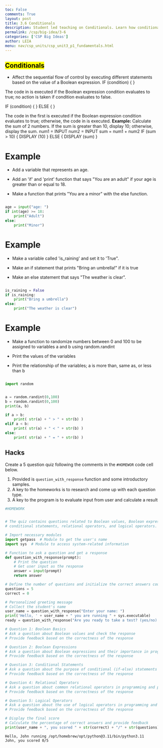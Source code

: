 ```yaml
---
toc: False
comments: True
layout: post
title: 3.6 Conditionals
description: Student led teaching on Conditionals. Learn how conditionals control the flow of a program by executing specific blocks of code under certain conditions.
permalink: /csp/big-idea/3-6
categories: ['CSP Big Ideas']
author: LEIA
menu: nav/csp_units/csp_unit3_p1_fundamentals.html
---
```


## <mark>Conditionals</mark>

- Affect the sequential flow of control by executing different statements based on the value of a Boolean expression.
IF (condition)
{
	<block of statements>
}

The code in <block of statements> is executed if the Boolean expression condition evaluates to true; no action is taken if condition evaluates to false.

IF (condition)
{
	<block of statements>
}
ELSE
{
	<second block of statements>
}

The code in the first <block of statements> is executed if the Boolean expression condition evaluates to true; otherwise, the code in <second block of statements> is executed.
<b>Example:</b> Calculate the sum of 2 numbers. If the sum is greater than 10, display 10; otherwise, display the sum.
num1 = INPUT
num2 = INPUT
sum = num1 + num2
IF (sum > 10)
{
	DISPLAY (10)
}
ELSE
{
	DISPLAY (sum)
}
# Example

- Add a variable that represents an age.

- Add an 'if' and 'print' function that says "You are an adult" if your age is greater than or equal to 18.

- Make a function that prints "You are a minor" with the else function.


```python

age = input("age: ")
if int(age) >= 18:
    print("Adult")
else:
    print("Minor")

```

# Example

- Make a variable called 'is_raining' and set it to 'True".

- Make an if statement that prints "Bring an umbrella!" if it is true

- Make an else statement that says "The weather is clear".


```python

is_raining = False
if is_raining:
    print("Bring a umbrella")
else:
    print("The weather is clear")
```

# Example

- Make a function to randomize numbers between 0 and 100 to be assigned to variables a and b using random.randint

- Print the values of the variables

- Print the relationship of the variables; a is more than, same as, or less than b


```python

import random


a = random.randint(0,100)
b = random.randint(0,100)
print(a, b)

if a > b:
    print( str(a) + " > " + str(b) )
elif a < b: 
    print( str(a) + " < " + str(b) )
else:
    print( str(a) + " = " + str(b) )


```

## Hacks

Create a 5 question quiz following the comments in the `#HOMEWOR` code cell below.

1. Provided is `question_with_response` function and some introductory samples.
2. A key to the homeworks is to research and come up with each question type.
3. A key to the program is to evaluate input from user and calculate a result


```python
#HOMEWORK


# The quiz contains questions related to Boolean values, Boolean expressions,
# conditional statements, relational operators, and logical operators.

# Import necessary modules
import getpass  # Module to get the user's name
import sys  # Module to access system-related information

# Function to ask a question and get a response
def question_with_response(prompt):
    # Print the question
    # Get user input as the response
    answer = input(prompt)
    return answer

# Define the number of questions and initialize the correct answers counter
questions = 5
correct = 0

# Personalized greeting message
# Collect the student's name
user_name = question_with_response("Enter your name: ")
print('Hello, ' + user_name + " you are running " + sys.executable)
ready = question_with_response("Are you ready to take a test? (yes/no): ")

# Question 1: Boolean Basics 
# Ask a question about Boolean values and check the response
# Provide feedback based on the correctness of the response

# Question 2: Boolean Expressions
# Ask a question about Boolean expressions and their importance in programming
# Provide feedback based on the correctness of the response

# Question 3: Conditional Statements
# Ask a question about the purpose of conditional (if-else) statements in programming
# Provide feedback based on the correctness of the response

# Question 4: Relational Operators
# Ask a question about common relational operators in programming and provide examples
# Provide feedback based on the correctness of the response

# Question 5: Logical Operators
# Ask a question about the use of logical operators in programming and provide examples
# Provide feedback based on the correctness of the response

# Display the final score
# Calculate the percentage of correct answers and provide feedback
print(user_name + ", you scored " + str(correct) + "/" + str(questions))
```

    Hello, John running /opt/homebrew/opt/python@3.11/bin/python3.11
    John, you scored 0/5

